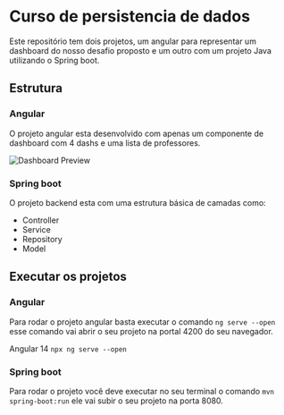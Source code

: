 # Curso de persistencia de dados

Este repositório tem dois projetos, um angular para representar um dashboard do nosso desafio proposto e um outro com um projeto Java utilizando o Spring boot. 

## Estrutura

### Angular
O projeto angular esta desenvolvido com apenas um componente de dashboard com 4 dashs e uma lista de professores.

![Dashboard Preview](./imagens/dash-persistencia-dados.png)

### Spring boot

O projeto backend esta com uma estrutura básica de camadas como:
* Controller
* Service
* Repository
* Model

## Executar os projetos

### Angular
Para rodar o projeto angular basta executar o comando `ng serve --open` esse comando vai abrir o seu projeto na portal 4200 do seu navegador.

Angular 14
`npx ng serve --open`

### Spring boot
Para rodar o projeto você deve executar no seu terminal o comando `mvn spring-boot:run` ele vai subir o seu projeto na porta 8080.

